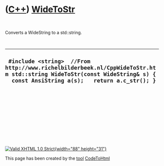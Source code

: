 



 

 

 

 

 

([C++](Cpp.htm)) [WideToStr](CppWideToStr.htm)
==============================================

 

Converts a WideString to a std::string.

 

  --------------------------------------------------------------------------------------------------------------------------------------------------------------------------
  ` #include <string>  //From http://www.richelbilderbeek.nl/CppWideToStr.htm std::string WideToStr(const WideString& s) {   const AnsiString a(s);   return a.c_str(); }`
  --------------------------------------------------------------------------------------------------------------------------------------------------------------------------

 

 

 

 

 





 

[![Valid XHTML 1.0 Strict](valid-xhtml10.png){width="88"
height="31"}](http://validator.w3.org/check?uri=referer)

This page has been created by the [tool](Tools.htm)
[CodeToHtml](ToolCodeToHtml.htm)
